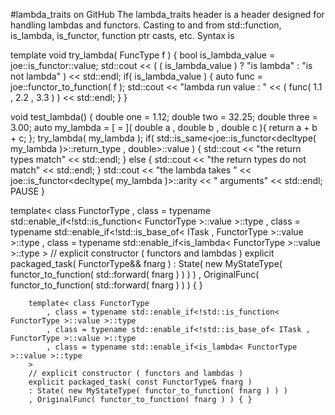 #lambda_traits on GitHub
The lambda_traits header is a header designed for handling lambdas and functors. Casting to and from std::function, is_lambda, is_functor, function ptr casts, etc. Syntax is 

template<typename FuncType  >
void try_lambda( FuncType f )
{
    bool is_lambda_value = joe::is_functor<FuncType>::value;
    std::cout << ( ( is_lambda_value ) ? "is lambda" : "is not lambda" ) << std::endl;
    if( is_lambda_value )
    {
        auto func = joe::functor_to_function( f );
        std::cout << "lambda run value : " << ( func( 1.1 , 2.2 , 3.3 ) ) << std::endl;
    }
}

void test_lambda()
{
    double one = 1.12;
    double two = 32.25;
    double three = 3.00;
    auto my_lambda = [ = ]( double a , double b , double c ){ return a + b + c; };
    try_lambda( my_lambda );
    if( std::is_same<joe::is_functor<decltype( my_lambda )>::return_type , double>::value )
    { std::cout << "the return types match" << std::endl; }
    else { std::cout << "the return types do not match" << std::endl; }
    std::cout << "the lambda takes " << joe::is_functor<decltype( my_lambda )>::arity << " arguments" << std::endl;
    PAUSE
}

template< class FunctorType 
			, class = typename std::enable_if<!std::is_function< FunctorType >::value >::type
			, class = typename std::enable_if<!std::is_base_of< ITask , FunctorType >::value >::type
			, class = typename std::enable_if<is_lambda< FunctorType >::value >::type
		>
		// explicit constructor ( functors and lambdas )
		explicit packaged_task( FunctorType&& fnarg )
		: State( new MyStateType( functor_to_function( std::forward<FunctorType>( fnarg ) ) ) )
		, OriginalFunc( functor_to_function( std::forward<FunctorType>( fnarg ) ) ) { }  
		
		
		template< class FunctorType 
			, class = typename std::enable_if<!std::is_function< FunctorType >::value >::type
			, class = typename std::enable_if<!std::is_base_of< ITask , FunctorType >::value >::type
			, class = typename std::enable_if<is_lambda< FunctorType >::value >::type
		>
		// explicit constructor ( functors and lambdas )
		explicit packaged_task( const FunctorType& fnarg )
		: State( new MyStateType( functor_to_function( fnarg ) ) )
		, OriginalFunc( functor_to_function( fnarg ) ) { }
